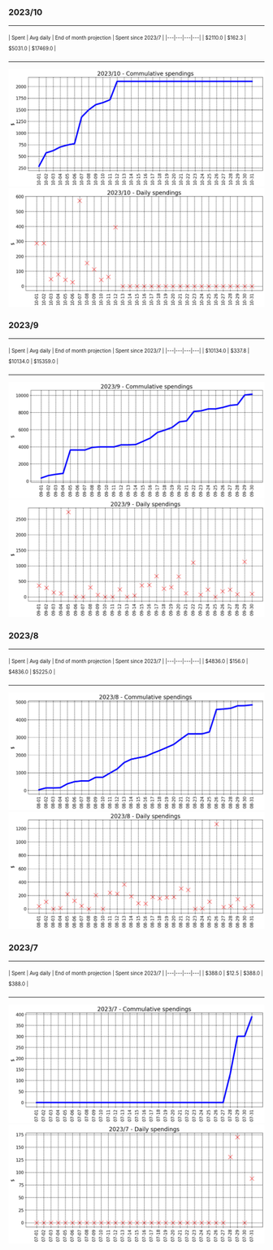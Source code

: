 

### 2023/10


__________________________________
<sub><sup>
| Spent | Avg daily | End of month projection | Spent since 2023/7 |
|---|---|---|---|
| $2110.0  |  $162.3  | $5031.0  |  $17469.0  |
</sub></sup>
__________________________________
![graph_10_sum](graph_10_sum.png)
![graph_10_vals](graph_10_vals.png)


### 2023/9


__________________________________
<sub><sup>
| Spent | Avg daily | End of month projection | Spent since 2023/7 |
|---|---|---|---|
| $10134.0  |  $337.8  | $10134.0  |  $15359.0  |
</sub></sup>
__________________________________
![graph_9_sum](graph_9_sum.png)
![graph_9_vals](graph_9_vals.png)


### 2023/8


__________________________________
<sub><sup>
| Spent | Avg daily | End of month projection | Spent since 2023/7 |
|---|---|---|---|
| $4836.0  |  $156.0  | $4836.0  |  $5225.0  |
</sub></sup>
__________________________________
![graph_8_sum](graph_8_sum.png)
![graph_8_vals](graph_8_vals.png)


### 2023/7


__________________________________
<sub><sup>
| Spent | Avg daily | End of month projection | Spent since 2023/7 |
|---|---|---|---|
| $388.0  |  $12.5  | $388.0  |  $388.0  |
</sub></sup>
__________________________________
![graph_7_sum](graph_7_sum.png)
![graph_7_vals](graph_7_vals.png)